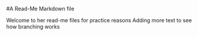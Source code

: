 #A Read-Me Markdown file

Welcome to her read-me files for practice reasons
Adding more text to see how branching works
